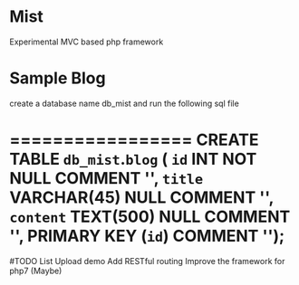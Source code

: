 # Mist
Experimental MVC based php framework

# Sample Blog

create a database name db_mist and run the following sql file

=================
CREATE TABLE `db_mist`.`blog` (
  `id` INT NOT NULL COMMENT '',
  `title` VARCHAR(45) NULL COMMENT '',
  `content` TEXT(500) NULL COMMENT '',
  PRIMARY KEY (`id`)  COMMENT '');
=================

#TODO List
Upload demo
Add RESTful routing
Improve the framework for php7 (Maybe)

